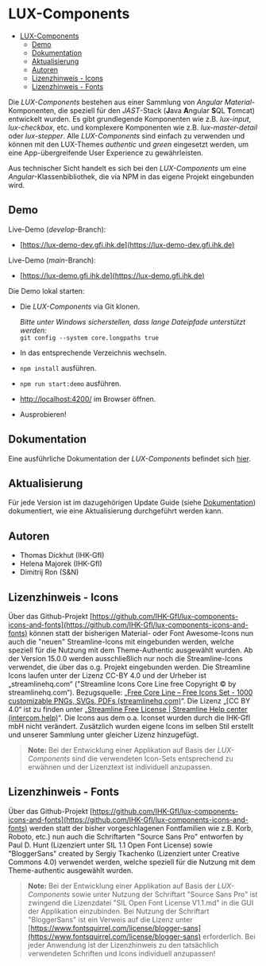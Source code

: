 # LUX-Components

- [LUX-Components](#lux-components)
  - [Demo](#demo)
  - [Dokumentation](#dokumentation)
  - [Aktualisierung](#aktualisierung)
  - [Autoren](#autoren)
  - [Lizenzhinweis - Icons](#lizenzhinweis---icons)
  - [Lizenzhinweis - Fonts](#lizenzhinweis---fonts)

Die _LUX-Components_ bestehen aus einer Sammlung von _Angular Material_-Komponenten, die speziell für den _JAST_-Stack (**J**ava **A**ngular **S**QL **T**omcat)
entwickelt wurden. Es gibt grundlegende Komponenten wie z.B. _lux-input_, _lux-checkbox_, etc. und komplexere Komponenten wie z.B. _lux-master-detail_ oder _lux-stepper_.
Alle _LUX-Components_ sind einfach zu verwenden und können mit den LUX-Themes _authentic_ und _green_ eingesetzt werden, um eine App-übergreifende User Experience zu gewährleisten.

Aus technischer Sicht handelt es sich bei den _LUX-Components_ um eine
_Angular_-Klassenbibliothek, die via NPM in das eigene Projekt eingebunden wird.

## Demo

Live-Demo (_develop_-Branch):

- [https://lux-demo-dev.gfi.ihk.de](https://lux-demo-dev.gfi.ihk.de)

Live-Demo (_main_-Branch):

- [https://lux-demo.gfi.ihk.de](https://lux-demo.gfi.ihk.de)

Die Demo lokal starten:

- Die _LUX-Components_ via Git klonen.
  
  _Bitte unter Windows sicherstellen, dass lange Dateipfade unterstützt werden:_<br>
  `git config --system core.longpaths true`
- In das entsprechende Verzeichnis wechseln.
- `npm install` ausführen.
- `npm run start:demo` ausführen.
- [http://localhost:4200/](http://localhost:4200/) im Browser öffnen.
- Ausprobieren!

## Dokumentation

Eine ausführliche Dokumentation der _LUX-Components_ befindet sich [hier](https://github.com/IHK-GfI/lux-components/wiki).

## Aktualisierung

Für jede Version ist im dazugehörigen Update Guide (siehe [Dokumentation](https://github.com/IHK-GfI/lux-components/wiki)) dokumentiert, wie eine Aktualisierung durchgeführt werden kann.

## Autoren

- Thomas Dickhut (IHK-GfI)
- Helena Majorek (IHK-GfI)
- Dimitrij Ron (S&N)

## Lizenzhinweis - Icons

Über das Github-Projekt [https://github.com/IHK-GfI/lux-components-icons-and-fonts](https://github.com/IHK-GfI/lux-components-icons-and-fonts) können statt der bisherigen Material- oder Font Awesome-Icons nun auch die "neuen" Streamline-Icons mit eingebunden werden, welche speziell für die Nutzung mit dem Theme-Authentic ausgewählt wurden.
Ab der Version 15.0.0 werden ausschließlich nur noch die Streamline-Icons verwendet, die über das o.g. Projekt eingebunden werden.
Die Streamline Icons laufen unter der Lizenz CC-BY 4.0 und der Urheber ist „streamlinehq.com“ ("Streamline Icons Core Line free Copyright © by streamlinehq.com“).
Bezugsquelle: „[Free Core Line – Free Icons Set - 1000 customizable PNGs, SVGs, PDFs (streamlinehq.com)](https://www.streamlinehq.com/icons/streamline-mini-line)“.
Die Lizenz „[CC BY 4.0“ ist zu finden unter „[Streamline Free License | Streamline Help center (intercom.help)](https://intercom.help/streamlinehq/en/articles/5354376-streamline-free-license)“.
Die Icons aus dem o.a. Iconset wurden durch die IHK-GfI mbH nicht verändert. Zusätzlich wurden eigene Icons im selben Stil erstellt und unserer Sammlung unter gleicher Lizenz hinzugefügt.

> **Note:** Bei der Entwicklung einer Applikation auf Basis der _LUX-Components_ sind die verwendeten Icon-Sets entsprechend zu erwähnen und der Lizenztext ist individuell anzupassen.

## Lizenzhinweis - Fonts

Über das Github-Projekt [https://github.com/IHK-GfI/lux-components-icons-and-fonts](https://github.com/IHK-GfI/lux-components-icons-and-fonts) werden statt der bisher vorgeschlagenen Fontfamilien wie z.B. Korb, Roboto, etc.) nun auch die Schriftarten "Source Sans Pro" entworfen by Paul D. Hunt (Lizenziert unter SIL 1.1 Open Font License) sowie "BloggerSans" created by Sergiy Tkachenko (Lizenziert unter Creative Commons 4.0) verwendet werden, welche speziell für die Nutzung mit dem Theme-authentic ausgewählt wurden.

> **Note:** Bei der Entwicklung einer Applikation auf Basis der _LUX-Components_ sowie unter Nutzung der Schriftart "Source Sans Pro" ist zwingend die Lizenzdatei "SIL Open Font License V1.1.md" in die GUI der Applikation einzubinden. Bei Nutzung der Schriftart "BloggerSans" ist ein Verweis auf die Lizenz unter [https://www.fontsquirrel.com/license/blogger-sans](https://www.fontsquirrel.com/license/blogger-sans) erforderlich. Bei jeder Anwendung ist der Lizenzhinweis zu den tatsächlich verwendeten Schriften und Icons individuell anzupassen!
